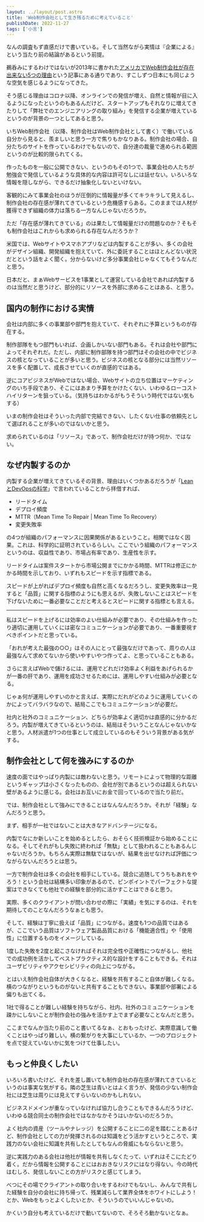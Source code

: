```yaml
---
layout: ../layout/post.astro
title: 'Web制作会社として生き残るために考えていること'
publishDate: 2022-11-27
tags: ['小言']
---
```


なんの調査もず直感だけで書いている。そして当然ながら実情は『企業による』という当たり前の結論があるという前提。

鵜呑みにするわけではないが2013年に書かれた[アメリカでWeb制作会社が存在出来ない5つの理由](https://blog.btrax.com/jp/talk/)という記事にある通りであり、すこしずつ日本にも同じような空気を感じるようになってきた。

そう感じる理由はコロナ以降、オンラインでの発信が増え、自然と情報が目に入るようになったというのもあるんだけど、スタートアップもそれなりに増えてきたりして「弊社でのエンジニアリングの取り組み」を発信する企業が増えているというのが背景の一つとしてあると思う。

いちWeb制作会社（以降、制作会社はWeb制作会社として書く）で働いている自分から見ると、羨ましいと思う一方で焦りもかなりある。制作会社の場合、自分たちのサイトを作っているわけでもないので、自分達の裁量で進められる範囲というのが比較的限られてくる。

作ったものを一般に公開できない、というのもその1つで、事業会社の人たちが勉強会で発信しているような具体的な内容は許可なしには話せない。いろいろな情報を隠しながら、できるだけ抽象化しないといけない。

客観的にみて事業会社のほうが圧倒的に情報量が多くてキラキラして見えるし、制作会社の存在感が薄れてきているという危機感すらある。このままでは人材が獲得できず組織の体力は落ちる一方なんじゃないだろうか。

ただ「存在感が薄れてきている」のは果たして情報量だけの問題なのか？そもそも制作会社はこれからも求められる存在なんだろうか？

米国では、Webサイトやスマホアプリなどは内製することが多い、多くの会社がデザイン組織、開発組織を抱えていて、外に委託することはほとんどない状況だとという話をよく聞く。分からないけど多分事業会社じゃなくてもそうなんだと思う。

日本だと、まぁWebサービスを1事業として運営している会社であれば内製するのは当然だと思うけど、部分的にリソースを外部に求めることはある、と思う。

## 国内の制作における実情

会社は内部に多くの事業部や部門を抱えていて、それぞれに予算というものが存在する。

制作部隊をもつ部門もいれば、企画しかいない部門もある。それは会社や部門によってそれぞれだ。ただし、内部に制作部隊を持つ部門はその会社の中でビジネスの核となっていることが多いと思う。ビジネスの核となる部分には当然リソースを多く配置して、成長させていくのが直感的ではある。

逆にコアビジネスがWebではない場合、Webサイトの立ち位置はマーケティングのいち手段であり、そこにはあまり予算をかけたくない、いわゆるローコストハイリターンを狙っている。（気持ちはわかるがもうそういう時代ではない気もする）

いまの制作会社はそういった内部で完結できない、したくない仕事の依頼先として選ばれることが多いのではないかと思う。

求められているのは「リソース」であって、制作会社だけが持つ何か、ではない。

## なぜ内製するのか

内製する企業が増えてきているその背景、理由はいくつかあるだろうが「[LeanとDevOpsの科学](https://www.amazon.co.jp/dp/4295004901)」で言われていることから拝借すれば、

*   リードタイム
*   デプロイ頻度
*   MTTR（Mean Time To Repair | Mean Time To Recovery）
*   変更失敗率

の4つが組織のパフォーマンスに因果関係があるということ。相関ではなく因果。これは、科学的に証明されているらしい。ここでいう組織のパフォーマンスというのは、収益性であり、市場占有率であり、生産性を示す。

リードタイムは案件スタートから市場公開までにかかる時間、MTTRは修正にかかる時間を示しており、いずれもスピードを示す指標である。

スピードが上がればデプロイ頻度も自然と高くなるだろうし、変更失敗率は一見すると「品質」に関する指標のようにも思えるが、失敗しないことはスピードを下げないために一番必要なことだと考えるとスピードに関する指標とも言える。

---

私はスピードを上げるには効率のよい仕組みが必要であり、その仕組みを作ったり適切に運用していくには密なコミュニケーションが必要であり、一番重要視すべきポイントだと思っている。

「おれが考えた最強の○○」はその人にとって最強なだけであって、周りの人は最強なんて求めてないから使いやすいやつ作ってよ、と思っていることもある。

さらに言えばWebで儲けるには、運用でどれだけ効率よく利益をあげられるかが一番の肝であり、運用を成功させるためには、運用しやすい仕組みが必要となる。

じゃぁ何が運用しやすいのかと言えば、実際にだれがどのように運用していくのかによってバラバラなので、結局ここでもコミュニケーションが必要だ。

社内と社外のコミュニケーション、どちらが効率よく適切かは直感的に分かるだろう。内製が増えてきているというのは、結局はそういうことなんじゃないかなと思う。人材派遣が1つの仕事として成立しているのもそういう背景がある気がする。

## 制作会社として何を強みにするのか

速度の面ではやっぱり内製には敵わないと思う。リモートによって物理的な距離というギャップは小さくなったものの、会社が別であるというのは超えられない壁があるように感じる。会社はお互いにお金で回っているので当たり前だ。

では、制作会社として強みにできることはなんなんだろうか。それが「経験」なんだろうと思う。

まず、相手が一社ではないことは大きなアドバンテージになる。

内製でなにか新しいことを始めるとしたら、おそらく技術検証から始めることになる。そしてそれがもし失敗に終われば「無駄」として扱われることもあるんじゃないだろうか。もちろん実際は無駄ではないが、結果を出せなければ評価につながらないんだろうとは思う。

一方で制作会社は多くの会社を相手にしている。競合に追随してうちもあれをやろう！という会社は結構多い印象があるので、ピンポイントでパーフェクトな提案はできなくても他社での経験を部分的に活かすことはできると思う。

実際、多くのクライアントが問い合わせの際に「実績」を気にするのは、それを期待してのことなんだろうなぁとも思う。

そして、経験は丁寧に扱えば「品質」につながる。速度も1つの品質ではあるが、ここでいう品質はソフトウェア製品品質における「機能適合性」や「使用性」に位置するものをイメージしている。

1度した失敗を2度と起こさなければそれは完全性や正確性につながるし、他社での成功例を活かしてベストプラクティス的な設計をすることもできる。それはユーザビリティやアクセシビリティの向上につながる。

とはいえ制作会社自体が大きくなると、経験を共有すること自体が難しくなる。横のつながりというものがないと共有することもできない。事業部や部署による偏りも出てくる。

1社で得ることが難しい経験を持ちながら、社内、社外のコミュニケーションを疎かにしないことが制作会社の強みを活かす上でまず必要なことなんだと思う。

ここまでなんか当たり前のこと書いてるなぁ、とおもったけど、実際意識して働くことはやっぱり難しい。横の繋がりを大事にしているか、一つのプロジェクトを点で捉えていないかに気をつけて仕事したい。

## もっと仲良くしたい

いろいろ書いたけど、それを差し置いても制作会社の存在感が薄れてきているというのは事実な気がする。隣の芝生は青いとはよく言うが、発信の少ない制作会社には芝生は周りには見えてすらいないのかもしれない。

ビジネスドメインが重なっていなければ協力し合うこともできるんだろうけど、いわゆる競合同士の制作会社ではなかなかそうはいかないのだろうか。

よく社内の資産（ツールやナレッジ）を公開することに二の足を踏むことあるけど、制作会社としての力が発揮されるのは知識をどう活かすというところで、実践力のない会社に知識を共有したとしてもなんの脅威にもならないと思う。

逆に実践力のある会社は他社が情報を共有しなくたって、いずれはそこにたどり着く。だから情報を公開することにはおおきなリスクにはなり得ない。今の時代はむしろ、発信しないことの方がリスクと感じてしまう。

べつにその場でクライアントの取り合いをするわけでもないし、みんなで共有した経験を自分の会社に持ち帰って、残業減らして業界全体をホワイトにしよう！とか、Webをもっとよくしたいとか、そういうのでいいんじゃないの。

かくいう自分も考えているだけで動いてないので、そろそろ動かないとなぁ。
